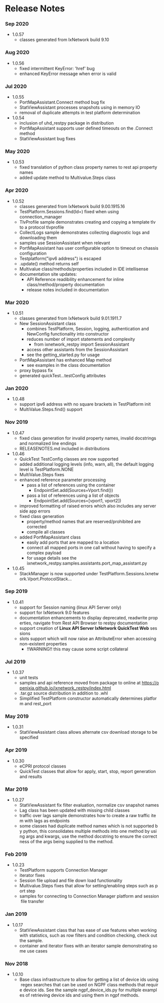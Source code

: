 # Release Notes

### Sep 2020
* 1.0.57
  * classes generated from IxNetwork build 9.10

### Aug 2020
* 1.0.56
  * fixed intermittent KeyError: 'href' bug
  * enhanced KeyError message when error is valid

### Jul 2020
* 1.0.55
  * PortMapAssistant.Connect method bug fix
  * StatViewAssistant processes snapshots using in memory IO 
  * removal of duplicate attempts in test platform determination 
* 1.0.54
  * inclusion of uhd_restpy package in distribution
  * PortMapAssistant supports user defined timeouts on the .Connect method
  * StatViewAssistant bug fixes

### May 2020
* 1.0.53
  * fixed translation of python class property names to rest api property names
  * added update method to Multivalue.Steps class

### Apr 2020
* 1.0.52
  * classes generated from IxNetwork build 9.00.1915.16
  * TestPlatform.Sessions.find(Id=) fixed when using connection_manager 
  * TlvProfile sample demonstrates creating and copying a template tlv to a protocol tlvprofile
  * CollectLogs sample demonstrates collecting diagnostic logs and downloading them
  * samples use SessionAssistant when relevant
  * PortMapAssistant has user configurable option to timeout on chassis configuration
  * Testplatform("ipv6 address") is escaped
  * .update() method returns self
  * Multivalue class/methods/properties included in IDE intellisense
  * documentation site updates:
    * API Reference readibility enhancement for inline class/method/property documentation
    * release notes included in documentation
 
### Mar 2020
* 1.0.51
  * classes generated from IxNetwork build 9.01.1911.7 
  * New SessionAssistant class
    * combines TestPlatform, Session, logging, authentication and NewConfig functionality into constructor
    * reduces number of import statements and complexity
      * from ixnetwork_restpy import SessionAssistant
    * access other assistants from the SessionAssistant
    * see the getting_started.py for usage
  * PortMapAssistant has enhanced Map method
    * see examples in the class documentation
  * proxy bypass fix
  * generated quickTest...testConfig attributes
  
### Jan 2020
* 1.0.48
  * support ipv6 address with no square brackets in TestPlatform init
  * MultiValue.Steps.find() support 

### Nov 2019
* 1.0.47
  * fixed class generation for invalid property names, invalid docstrings and normalized line endings
  * RELEASENOTES.md included in distributions
* 1.0.46
  * QuickTest TestConfig classes are now supported
  * added additional logging levels (info, warn, all), the default logging level is TestPlatform.NONE
  * MultiValue.Steps fixes
  * enhanced reference parameter processing 
    * pass a list of references using the container
      * EndpointSet.add(Sources=Vport.find())
    * pass a list of references using a list of objects
      * EndpointSet.add(Sources=[vport1, vport2])
  * improved formatting of raised errors which also includes any server side app errors
  * fixed class generation
    * property/method names that are reserved/prohibited are corrected
    * compile all classes  
  * added PortMapAssistant class
    * easily add ports that are mapped to a location
    * connect all mapped ports in one call without having to specify a complex payload
    * for usage details see the ixnetwork_restpy.samples.assistants.port_map_assistant.py
* 1.0.45
  * StackManager is now supported under TestPlatform.Sessions.Ixnetwork.Vport.ProtocolStack...

### Sep 2019
* 1.0.41
  * support for Session naming (linux API Server only)
  * support for IxNetwork 9.0 features
  * documentation enhancements to display deprecated, readwrite properties, navigate from Rest API Browser to restpy documentation
  * support creation of **Linux API Server IxNetwork QuickTest Web** sessions
  * slots support which will now raise an AttributeError when accessing non-existent properties 
    * !!WARNING!! this may cause some script collateral

### Jul 2019
* 1.0.37
  * unit tests
  * samples and api reference moved from package to online at https://openixia.github.io/ixnetwork_restpy/index.html
  * .tar.gz source distribution in addition to .whl
  * Simplified TestPlatform constructor automatically determines platform and rest_port

### May 2019
* 1.0.31
  * StatViewAssistant class allows alternate csv download storage to be specified

### Apr 2019
* 1.0.30
  * eCPRI protocol classes
  * QuickTest classes that allow for apply, start, stop, report generation and results

### Mar 2019
* 1.0.27
  * StatViewAssistant fix filter evaluation, normalize csv snapshot names
  * Lag class has been updated with missing child classes
  * traffic over lags sample demonstrates how to create a raw traffic item with lags as endpoints
  * some classes had duplicate method names which is not supported by python, this consolidates multiple methods into one method by using args and kwargs, use the method docstring to ensure the correctness of the args being supplied to the method.

### Feb 2019
* 1.0.23
  * TestPlatform supports Connection Manager
  * iterator fixes
  * Session file upload and file down load functionality
  * Multivalue.Steps fixes that allow for setting/enabling steps such as port step
  * samples for connecting to Connection Manager platform and session file transfer

### Jan 2019
* 1.0.17
  * StatViewAssistant class that has ease of use features when working with statistics, such as row filters and condition checking, check out the sample.
  * container and iterator fixes with an iterator sample demonstrating some use cases

### Nov 2018
* 1.0.10
  * Base class infrastructure to allow for getting a list of device ids using regex searches that can be used on NGPF class methods that require device ids. See the sample ngpf_device_ids.py for multiple examples of retrieving device ids and using them in ngpf methods.
